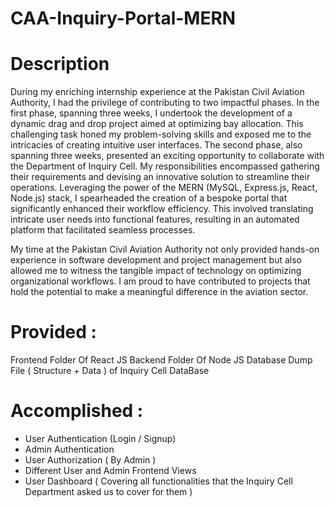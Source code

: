 # CAA-Inquiry-Portal-MERN

# Description
During my enriching internship experience at the Pakistan Civil Aviation Authority, I had the privilege of contributing to two impactful phases. In the first phase, spanning three weeks, I undertook the development of a dynamic drag and drop project aimed at optimizing bay allocation. This challenging task honed my problem-solving skills 
and exposed me to the intricacies of creating intuitive user interfaces.
The second phase, also spanning three weeks, presented an exciting opportunity to collaborate with the Department of Inquiry Cell. 
My responsibilities encompassed gathering their requirements and devising an innovative solution to streamline their operations. 
Leveraging the power of the MERN (MySQL, Express.js, React, Node.js) stack, I spearheaded the creation of a bespoke portal that significantly enhanced their 
workflow efficiency. This involved translating intricate user needs into functional features, resulting in an automated platform that facilitated seamless 
processes.

My time at the Pakistan Civil Aviation Authority not only provided hands-on experience in software development and project management but also allowed me
to witness the tangible impact of technology on optimizing organizational workflows. 
I am proud to have contributed to projects that hold the potential to make a meaningful difference in the aviation sector.


# Provided :
  Frontend Folder Of React JS
  Backend Folder Of Node JS
  Database Dump File ( Structure + Data ) of Inquiry Cell DataBase

# Accomplished :
  - User Authentication  (Login / Signup)
  - Admin Authentication
  - User Authorization ( By Admin )
  - Different User and Admin Frontend Views
  - User Dashboard ( Covering all functionalities that the Inquiry Cell Department asked us to cover for them )
    
